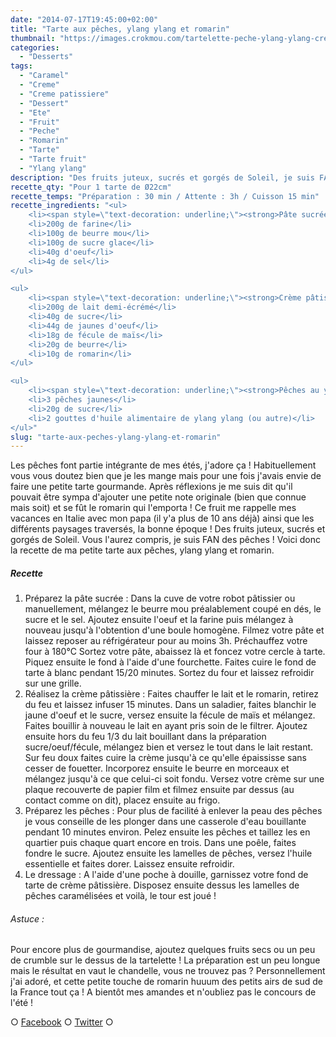 ```yaml
---
date: "2014-07-17T19:45:00+02:00"
title: "Tarte aux pêches, ylang ylang et romarin"
thumbnail: "https://images.crokmou.com/tartelette-peche-ylang-ylang-creme-romarin.jpg"
categories:
  - "Desserts"
tags:
  - "Caramel"
  - "Creme"
  - "Creme patissiere"
  - "Dessert"
  - "Ete"
  - "Fruit"
  - "Peche"
  - "Romarin"
  - "Tarte"
  - "Tarte fruit"
  - "Ylang ylang"
description: "Des fruits juteux, sucrés et gorgés de Soleil, je suis FAN des pêches ! Voici donc la recette de ma petite tarte aux pêches, ylang ylang et romarin."
recette_qty: "Pour 1 tarte de Ø22cm"
recette_temps: "Préparation : 30 min / Attente : 3h / Cuisson 15 min"
recette_ingredients: "<ul>
	<li><span style=\"text-decoration: underline;\"><strong>Pâte sucrée :</strong></span></li>
	<li>200g de farine</li>
	<li>100g de beurre mou</li>
	<li>100g de sucre glace</li>
	<li>40g d'oeuf</li>
	<li>4g de sel</li>
</ul>

<ul>
	<li><span style=\"text-decoration: underline;\"><strong>Crème pâtissière au romarin :</strong></span></li>
	<li>200g de lait demi-écrémé</li>
	<li>40g de sucre</li>
	<li>44g de jaunes d'oeuf</li>
	<li>18g de fécule de maïs</li>
	<li>20g de beurre</li>
	<li>10g de romarin</li>
</ul>

<ul>
	<li><span style=\"text-decoration: underline;\"><strong>Pêches au ylang ylang :</strong></span></li>
	<li>3 pêches jaunes</li>
	<li>20g de sucre</li>
	<li>2 gouttes d'huile alimentaire de ylang ylang (ou autre)</li>
</ul>"
slug: "tarte-aux-peches-ylang-ylang-et-romarin"
---
```


Les pêches font partie intégrante de mes étés, j'adore ça ! Habituellement vous vous doutez bien que je les mange mais pour une fois j'avais envie de faire une petite tarte gourmande. Après réflexions je me suis dit qu'il pouvait être sympa d'ajouter une petite note originale (bien que connue mais soit) et se fût le romarin qui l'emporta ! Ce fruit me rappelle mes vacances en Italie avec mon papa (il y'a plus de 10 ans déjà) ainsi que les différents paysages traversés, la bonne époque ! Des fruits juteux, sucrés et gorgés de Soleil. Vous l'aurez compris, je suis FAN des pêches ! Voici donc la recette de ma petite tarte aux pêches, ylang ylang et romarin.

##### Recette

1.  Préparez la pâte sucrée : Dans la cuve de votre robot pâtissier ou manuellement, mélangez le beurre mou préalablement coupé en dés, le sucre et le sel. Ajoutez ensuite l'oeuf et la farine puis mélangez à nouveau jusqu'à l'obtention d'une boule homogène. Filmez votre pâte et laissez reposer au réfrigérateur pour au moins 3h. Préchauffez votre four à 180°C Sortez votre pâte, abaissez là et foncez votre cercle à tarte. Piquez ensuite le fond à l'aide d'une fourchette. Faites cuire le fond de tarte à blanc pendant 15/20 minutes. Sortez du four et laissez refroidir sur une grille.
2.  Réalisez la crème pâtissière : Faites chauffer le lait et le romarin, retirez du feu et laissez infuser 15 minutes. Dans un saladier, faites blanchir le jaune d'oeuf et le sucre, versez ensuite la fécule de maïs et mélangez. Faites bouillir à nouveau le lait en ayant pris soin de le filtrer. Ajoutez ensuite hors du feu 1/3 du lait bouillant dans la préparation sucre/oeuf/fécule, mélangez bien et versez le tout dans le lait restant. Sur feu doux faites cuire la crème jusqu'à ce qu'elle épaississe sans cesser de fouetter. Incorporez ensuite le beurre en morceaux et mélangez jusqu'à ce que celui-ci soit fondu. Versez votre crème sur une plaque recouverte de papier film et filmez ensuite par dessus (au contact comme on dit), placez ensuite au frigo.
3.  Préparez les pêches : Pour plus de facilité à enlever la peau des pêches je vous conseille de les plonger dans une casserole d'eau bouillante pendant 10 minutes environ. Pelez ensuite les pêches et taillez les en quartier puis chaque quart encore en trois. Dans une poêle, faites fondre le sucre. Ajoutez ensuite les lamelles de pêches, versez l'huile essentielle et faites dorer. Laissez ensuite refroidir.
4.  Le dressage : A l'aide d'une poche à douille, garnissez votre fond de tarte de crème pâtissière. Disposez ensuite dessus les lamelles de pêches caramélisées et voilà, le tour est joué !

###### Astuce :

Pour encore plus de gourmandise, ajoutez quelques fruits secs ou un peu de crumble sur le dessus de la tartelette ! La préparation est un peu longue mais le résultat en vaut le chandelle, vous ne trouvez pas ? Personnellement j'ai adoré, et cette petite touche de romarin huuum des petits airs de sud de la France tout ça ! A bientôt mes amandes et n'oubliez pas le concours de l'été !

○ [Facebook](https://www.facebook.com/crokmou.blog) ○ [Twitter](https://twitter.com/Crokmou) ○